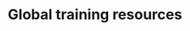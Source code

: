 ---
widget: portfolio
title: Global training resources
headless: true  # This file represents a page section.

content:
  # Page type to display. E.g. project.
  page_type: training

  # Default filter index (e.g. 0 corresponds to the first `filter_button` instance below)
  filter_default: 0

  # Filter toolbar (optional).
  # Add or remove as many filters (`filter_button` instances) as you like.
  # To show all items, set `tag` to "*".
  # To filter by a specific tag, set `tag` to an existing tag name.
  # To remove toolbar, delete/comment all instances of `filter_button` below.
  filter_button:
    - name: All
      tag: '*'
    - name: Free
      tag: Free
    - name: OER
      tag: OER
    - name: Data analysis
      tag: Data analysis
    - name: Data visualisation
      tag: Data visualisation
    - name: Data cleaning
      tag: Data cleaning
    - name: NLP
      tag: NLP
    - name: History
      tag: History
    - name: Data journalism
      tag: Data journalism
    - name: Other
      tag: Other
design:
  # Choose how many columns the section has. Valid values: 1 or 2.
  columns: '1'
  # Toggle between the various page layout types.
  #   1 = List
  #   2 = Compact  
  #   3 = Card
  #   5 = Showcase
  view: 2

  # For Showcase view, flip alternate rows?
  flip_alt_rows: false

---